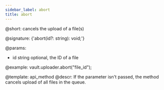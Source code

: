 ```yaml
---
sidebar_label: abort
title: abort
---          
```


@short: cancels the upload of a file(s)

@signature: {'abort(id?: string): void;'}

@params:

- id	 string 		optional, the ID of a file

@example:
vault.uploader.abort("file_id");

@template: api_method
@descr:
If the parameter isn't passed, the method cancels upload of all files in the queue.


